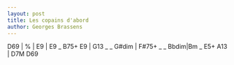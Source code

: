 ```yaml
---
layout: post
title: Les copains d'abord
author: Georges Brassens
---
```


<canvas class="chords">D69 | % | E9 | E9 _ B75+ E9 |
G13 _ _ G#dim | F#75+ _ _ Bbdim|Bm _ E5+ A13 | D7M D69</canvas>





